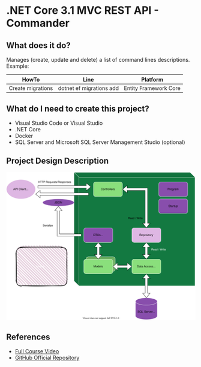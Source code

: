 # .NET Core 3.1 MVC REST API - Commander

## What does it do?

Manages (create, update and delete) a list of command lines descriptions.
Example:

| HowTo             | Line                                     | Platform              |
|-------------------|------------------------------------------|-----------------------|
| Create migrations | dotnet ef migrations add <MigrationName> | Entity Framework Core |

## What do I need to create this project?

- Visual Studio Code or Visual Studio
- .NET Core
- Docker
- SQL Server and Microsoft SQL Server Management Studio (optional)

## Project Design Description

![](https://github.com/BernardoSlailati/dotnetcore/blob/master/Commander/assets/project_description.svg)

## References

- [Full Course Video](https://www.youtube.com/watch?v=fmvcAzHpsk8&list=PLMOI5f5peuFEqUWhNii6jl8XkH2ufMM5h&index=1&ab_channel=LesJackson)
- [GitHub Official Repository](https://github.com/binarythistle)
